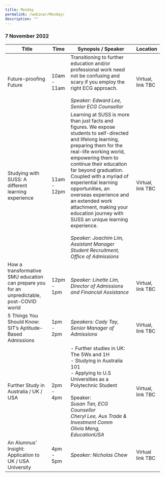 ```yaml
---
title: Monday
permalink: /webinar/Monday/
description: ""
---
```

### 7 November 2022

| **Title** | **Time** | **Synopsis / Speaker**| **Location**  |
| - | - | - | - |
| Future-proofing Future | 10am - 11am | Transitioning to further education and/or professional work need not be confusing and scary if you employ the right ECG approach. <br/> <br/> *Speaker: Edward Lee, Senior ECG Counsellor*  | Virtual, link TBC | 
| Studying with SUSS: A different learning experience  | 11am - 12pm | Learning at SUSS is more than just facts and figures. We expose students to self-directed and lifelong learning, preparing them for the real-life working world, empowering them to continue their education far beyond graduation. Coupled with a myriad of experiential learning opportunities, an overseas experience and an extended work attachment, making your education journey with SUSS an unique learning experience. <br/><br/> *Speaker: Joachim Lim, Assistant Manager Student Recruitment, Office of Admissions*|  Virtual, link TBC  |
|How a transformative SMU education can prepare you for an unpredictable, post-COVID world  | 12pm - 1pm | *Speaker: Linette Lim, Director of Admissions and Financial Assistance* | Virtual, link TBC |
| 5 Things You Should Know: SIT’s Aptitude-Based Admissions  | 1pm - 2pm | *Speakers: Cady Tay, Senior Manager of Admissions* | Virtual, link TBC | 
| Further Study in Australia / UK / USA | 2pm - 4pm |- Further studies in UK: The 5Ws and 1H <br/> - Studying in Australia 101 <br/> - Applying to U.S Universities as a Polytechnic Student<br/><br/> Speaker: <br/>*Susan Tan, ECG Counsellor <br/> Cheryl Lee, Aus Trade & Investment Comm <br/> Olivia Meng, EducationUSA* | Virtual, link TBC  |
| An Alumnus' Insight: Application to UK / USA University  | 4pm - 5pm | *Speaker: Nicholas Chew* | Virtual link TBC  |